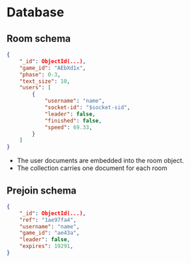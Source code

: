 # Database
## Room schema

```json
{
    "_id": ObjectId(...),
    "game_id": "AEbXd1x",
    "phase": 0-3,
    "text_size": 10,
    "users": [
        {
            "username": "name",
            "socket-id": "$socket-sid",
            "leader": false,
            "finished": false,
            "speed": 69.33,
        }
    ]
}
```
- The user documents are embedded into the room object.
- The collection carries one document for each room

## Prejoin schema
```json
{
    "_id": ObjectId(...),
    "ref": "1ae97fa4",
    "username": "name",
    "game_id": "ae43a",
    "leader": false,
    "expires": 19291,
}
```